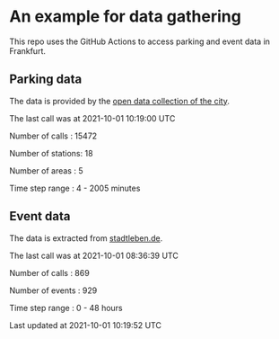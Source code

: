 # An example for data gathering

This repo uses the GitHub Actions to access parking and event data in Frankfurt.

## Parking data
The data is provided by the [open data collection of the city](https://www.offenedaten.frankfurt.de/).

The last call was at 2021-10-01 10:19:00 UTC

Number of calls   : 15472

Number of stations:    18

Number of areas   :     5

Time step range   :     4 -  2005 minutes


## Event data
The data is extracted from [stadtleben.de](https://stadtleben.de/frankfurt/).

The last call was at 2021-10-01 08:36:39 UTC

Number of calls   : 869

Number of events  : 929

Time step range   :   0 -  48 hours


Last updated at 2021-10-01 10:19:52 UTC
